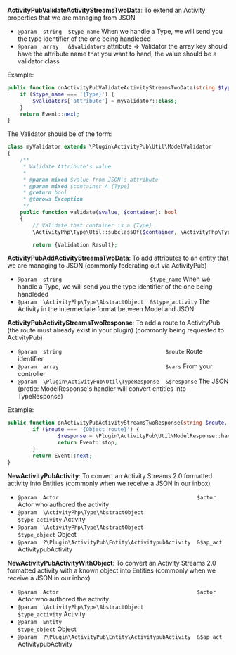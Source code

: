 **ActivityPubValidateActivityStreamsTwoData**: To extend an Activity properties that we are managing from JSON
* `@param  string  $type_name`    When we handle a Type, we will send you the type identifier of the one being handleded
* `@param  array   &$validators`  attribute => Validator the array key should have the attribute name that you want to hand, the value should be a validator class

Example:

```php
public function onActivityPubValidateActivityStreamsTwoData(string $type_name, array &$validators): bool {
    if ($type_name === '{Type}') {
        $validators['attribute'] = myValidator::class;
    }
    return Event::next;
}
```

The Validator should be of the form:

```php
class myValidator extends \Plugin\ActivityPub\Util\ModelValidator
{
    /**
     * Validate Attribute's value
     *
     * @param mixed $value from JSON's attribute
     * @param mixed $container A {Type}
     * @return bool
     * @throws Exception
     */
    public function validate($value, $container): bool
    {
        // Validate that container is a {Type}
        \ActivityPhp\Type\Util::subclassOf($container, \ActivityPhp\Type\Extended\Object\{Type}::class, true);

        return {Validation Result};
```

**ActivityPubAddActivityStreamsTwoData**: To add attributes to an entity that we are managing to JSON (commonly federating out via ActivityPub)
* `@param  string                            $type_name`       When we handle a Type, we will send you the type identifier of the one being handleded
* `@param  \ActivityPhp\Type\AbstractObject  &$type_activity`  The Activity in the intermediate format between Model and JSON


**ActivityPubActivityStreamsTwoResponse**: To add a route to ActivityPub (the route must already exist in your plugin) (commonly being requested to ActivityPub)
* `@param  string                                 $route`      Route identifier
* `@param  array                                  $vars`       From your controller
* `@param  \Plugin\ActivityPub\Util\TypeResponse  &$response`  The JSON (protip: ModelResponse's handler will convert entities into TypeResponse)

Example:

```php
public function onActivityPubActivityStreamsTwoResponse(string $route, arrray $vars, ?TypeResponse &$response = null): bool {
        if ($route === '{Object route}') {
                $response = \Plugin\ActivityPub\Util\ModelResponse::handle($vars[{Object}]);
                return Event::stop;
        }
        return Event::next;
}
```

**NewActivityPubActivity**: To convert an Activity Streams 2.0 formatted activity into Entities (commonly when we receive a JSON in our inbox)
* `@param  Actor                                            $actor`          Actor who authored the activity
* `@param  \ActivityPhp\Type\AbstractObject                 $type_activity`  Activity
* `@param  \ActivityPhp\Type\AbstractObject                 $type_object`    Object
* `@param  ?\Plugin\ActivityPub\Entity\ActivitypubActivity  &$ap_act`        ActivitypubActivity

**NewActivityPubActivityWithObject**: To convert an Activity Streams 2.0 formatted activity with a known object into Entities (commonly when we receive a JSON in our inbox)
* `@param  Actor                                            $actor`          Actor who authored the activity
* `@param  \ActivityPhp\Type\AbstractObject                 $type_activity`  Activity
* `@param  Entity                                           $type_object`    Object
* `@param  ?\Plugin\ActivityPub\Entity\ActivitypubActivity  &$ap_act`        ActivitypubActivity
